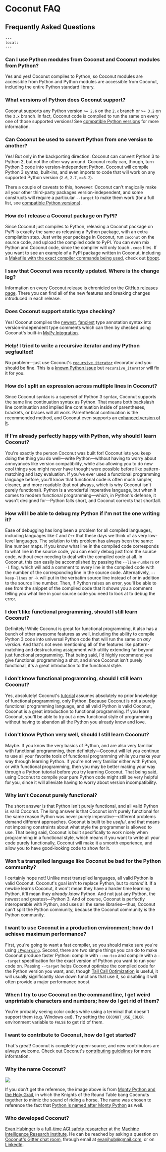 # Coconut FAQ

## Frequently Asked Questions

```{contents}
---
local:
---
```

### Can I use Python modules from Coconut and Coconut modules from Python?

Yes and yes! Coconut compiles to Python, so Coconut modules are accessible from Python and Python modules are accessible from Coconut, including the entire Python standard library.

### What versions of Python does Coconut support?

Coconut supports any Python version `>= 2.6` on the `2.x` branch or `>= 3.2` on the `3.x` branch. In fact, Coconut code is compiled to run the same on every one of those supported versions! See [compatible Python versions](./DOCS.md#compatible-python-versions) for more information.

### Can Coconut be used to convert Python from one version to another?

Yes! But only in the backporting direction: Coconut can convert Python 3 to Python 2, but not the other way around. Coconut really can, though, turn Python 3 code into version-independent Python. Coconut will compile Python 3 syntax, built-ins, and even imports to code that will work on any supported Python version (`2.6`, `2.7`, `>=3.2`).

There a couple of caveats to this, however: Coconut can't magically make all your other third-party packages version-independent, and some constructs will require a particular `--target` to make them work (for a full list, see [compatible Python versions](./DOCS.md#compatible-python-versions)).

### How do I release a Coconut package on PyPI?

Since Coconut just compiles to Python, releasing a Coconut package on PyPI is exactly the same as releasing a Python package, with an extra compilation step. Just write your package in Coconut, run `coconut` on the source code, and upload the compiled code to PyPI. You can even mix Python and Coconut code, since the compiler will only touch `.coco` files. If you want to see an example of a PyPI package written in Coconut, including a [Makefile with the exact compiler commands being used](https://github.com/evhub/bbopt/blob/master/Makefile), check out [bbopt](https://github.com/evhub/bbopt).

### I saw that Coconut was recently updated. Where is the change log?

Information on every Coconut release is chronicled on the [GitHub releases page](https://github.com/evhub/coconut/releases). There you can find all of the new features and breaking changes introduced in each release.

### Does Coconut support static type checking?

Yes! Coconut compiles the [newest](https://www.python.org/dev/peps/pep-0526/), [fanciest](https://www.python.org/dev/peps/pep-0484/) type annotation syntax into version-independent type comments which can then by checked using Coconut's built-in [MyPy Integration](./DOCS.md#mypy-integration).

### Help! I tried to write a recursive iterator and my Python segfaulted!

No problem—just use Coconut's [`recursive_iterator`](./DOCS.md#recursive-iterator) decorator and you should be fine. This is a [known Python issue](http://bugs.python.org/issue14010) but `recursive_iterator` will fix it for you.

### How do I split an expression across multiple lines in Coconut?

Since Coconut syntax is a superset of Python 3 syntax, Coconut supports the same line continuation syntax as Python. That means both backslash line continuation and implied line continuation inside of parentheses, brackets, or braces will all work. Parenthetical continuation is the recommended method, and Coconut even supports an [enhanced version of it](./DOCS.md#enhanced-parenthetical-continuation).

### If I'm already perfectly happy with Python, why should I learn Coconut?

You're exactly the person Coconut was built for! Coconut lets you keep doing the thing you do well—write Python—without having to worry about annoyances like version compatibility, while also allowing you to do new cool things you might never have thought were possible before like pattern-matching and lazy evaluation. If you've ever used a functional programming language before, you'll know that functional code is often much simpler, cleaner, and more readable (but not always, which is why Coconut isn't purely functional). Python is a wonderful imperative language, but when it comes to modern functional programming—which, in Python's defense, it wasn't designed for—Python falls short, and Coconut corrects that shortfall.

### How will I be able to debug my Python if I'm not the one writing it?

Ease of debugging has long been a problem for all compiled languages, including languages like `C` and `C++` that these days we think of as very low-level languages. The solution to this problem has always been the same: line number maps. If you know what line in the compiled code corresponds to what line in the source code, you can easily debug just from the source code, without ever needing to deal with the compiled code at all. In Coconut, this can easily be accomplished by passing the `--line-numbers` or `-l` flag, which will add a comment to every line in the compiled code with the number of the corresponding line in the source code. Alternatively, `--keep-lines` or `-k` will put in the verbatim source line instead of or in addition to the source line number. Then, if Python raises an error, you'll be able to see from the snippet of the compiled code that it shows you a comment telling you what line in your source code you need to look at to debug the error.

### I don't like functional programming, should I still learn Coconut?

Definitely! While Coconut is great for functional programming, it also has a bunch of other awesome features as well, including the ability to compile Python 3 code into universal Python code that will run the same on _any version_. And that's not even mentioning all of the features like pattern-matching and destructuring assignment with utility extending far beyond just functional programming. That being said, I'd highly recommend you give functional programming a shot, and since Coconut isn't purely functional, it's a great introduction to the functional style.

### I don't know functional programming, should I still learn Coconut?

Yes, absolutely! Coconut's [tutorial](./HELP.md) assumes absolutely no prior knowledge of functional programming, only Python. Because Coconut is not a purely functional programming language, and all valid Python is valid Coconut, Coconut is a great introduction to functional programming. If you learn Coconut, you'll be able to try out a new functional style of programming without having to abandon all the Python you already know and love.

### I don't know Python very well, should I still learn Coconut?

Maybe. If you know the very basics of Python, and are also very familiar with functional programming, then definitely—Coconut will let you continue to use all your favorite tools of functional programming while you make your way through learning Python. If you're not very familiar either with Python, or with functional programming, then you may be better making your way through a Python tutorial before you try learning Coconut. That being said, using Coconut to compile your pure Python code might still be very helpful for you, since it will alleviate having to worry about version incompatibility.

### Why isn't Coconut purely functional?

The short answer is that Python isn't purely functional, and all valid Python is valid Coconut. The long answer is that Coconut isn't purely functional for the same reason Python was never purely imperative—different problems demand different approaches. Coconut is built to be _useful_, and that means not imposing constraints about what style the programmer is allowed to use. That being said, Coconut is built specifically to work nicely when programming in a functional style, which means if you want to write all your code purely functionally, Coconut will make it a smooth experience, and allow you to have good-looking code to show for it.

### Won't a transpiled language like Coconut be bad for the Python community?

I certainly hope not! Unlike most transpiled languages, all valid Python is valid Coconut. Coconut's goal isn't to replace Python, but to _extend_ it. If a newbie learns Coconut, it won't mean they have a harder time learning Python, it'll mean they _already know_ Python. And not just any Python, the newest and greatest—Python 3. And of course, Coconut is perfectly interoperable with Python, and uses all the same libraries—thus, Coconut can't split the Python community, because the Coconut community _is_ the Python community.

### I want to use Coconut in a production environment; how do I achieve maximum performance?

First, you're going to want a fast compiler, so you should make sure you're using [`cPyparsing`](https://github.com/evhub/cpyparsing). Second, there are two simple things you can do to make Coconut produce faster Python: compile with `--no-tco` and compile with a `--target` specification for the exact version of Python you want to run your code on. Passing `--target` helps Coconut optimize the compiled code for the Python version you want, and, though [Tail Call Optimization](./DOCS.md#tail-call-optimization) is useful, it will usually significantly slow down functions that use it, so disabling it will often provide a major performance boost.

### When I try to use Coconut on the command line, I get weird unprintable characters and numbers; how do I get rid of them?

You're probably seeing color codes while using a terminal that doesn't support them (e.g. Windows `cmd`). Try setting the `COCONUT_USE_COLOR` environment variable to `FALSE` to get rid of them.

### I want to contribute to Coconut, how do I get started?

That's great! Coconut is completely open-source, and new contributors are always welcome. Check out Coconut's [contributing guidelines](./CONTRIBUTING.md) for more information.

### Why the name Coconut?

![](http://i.imgur.com/PoFot.jpg)

If you don't get the reference, the image above is from [Monty Python and the Holy Grail](https://en.wikipedia.org/wiki/Monty_Python_and_the_Holy_Grail), in which the Knights of the Round Table bang Coconuts together to mimic the sound of riding a horse. The name was chosen to reference the fact that [Python is named after Monty Python](https://www.python.org/doc/essays/foreword/) as well.

### Who developed Coconut?

[Evan Hubinger](https://github.com/evhub) is a [full-time AGI safety researcher](https://www.alignmentforum.org/users/evhub) at the [Machine Intelligence Research Institute](https://intelligence.org/). He can be reached by asking a question on [Coconut's Gitter chat room](https://gitter.im/evhub/coconut), through email at <evanjhub@gmail.com>, or on [LinkedIn](https://www.linkedin.com/in/ehubinger).
